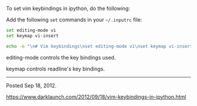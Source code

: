To set vim keybindings in ipython, do the following:

Add the following `set` commands in your `~/.inputrc` file:

```bash
set editing-mode vi
set keymap vi-insert
```

```bash
echo -e "\n# Vim keybindings\nset editing-mode vi\nset keymap vi-insert" >> ~/.inputrc
```

editing-mode controls the key bindings used.

keymap controls readline's key bindings.

---

Posted Sep 18, 2012.

https://www.darklaunch.com/2012/09/18/vim-keybindings-in-ipython.html